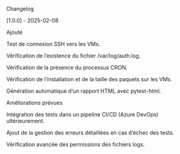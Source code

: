 Changelog

[1.0.0] - 2025-02-08

Ajouté

Test de connexion SSH vers les VMs.

Vérification de l’existence du fichier /var/log/auth.log.

Vérification de la présence du processus CRON.

Vérification de l’installation et de la taille des paquets sur les VMs.

Génération automatique d’un rapport HTML avec pytest-html.

Améliorations prévues

Intégration des tests dans un pipeline CI/CD (Azure DevOps) ultérieurement.

Ajout de la gestion des erreurs détaillées en cas d’échec des tests.

Vérification avancée des permissions des fichiers logs.
